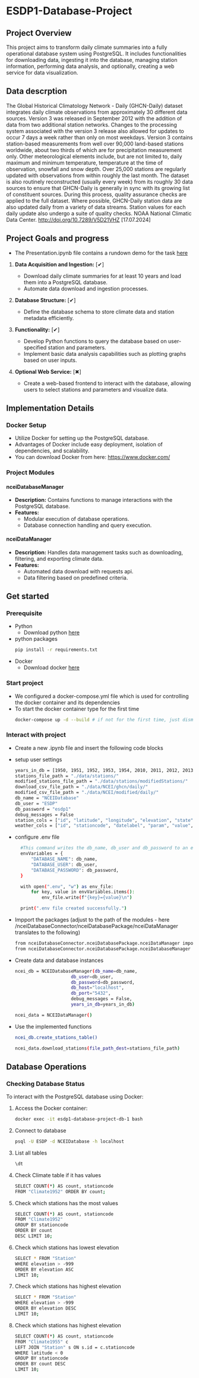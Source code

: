 # ESDP1-Database-Project

## Project Overview

This project aims to transform daily climate summaries into a fully operational database system using PostgreSQL. It
includes functionalities for downloading data, ingesting it into the database, managing station information, performing
data analysis, and optionally, creating a web service for data visualization.

## Data descrption

The Global Historical Climatology Network - Daily (GHCN-Daily) dataset integrates daily climate observations from
approximately 30 different data sources. Version 3 was released in September 2012 with the addition of data from two
additional station networks. Changes to the processing system associated with the version 3 release also allowed for
updates to occur 7 days a week rather than only on most weekdays. Version 3 contains station-based measurements from
well over 90,000 land-based stations worldwide, about two thirds of which are for precipitation measurement only. Other
meteorological elements include, but are not limited to, daily maximum and minimum temperature, temperature at the time
of observation, snowfall and snow depth. Over 25,000 stations are regularly updated with observations from within
roughly the last month. The dataset is also routinely reconstructed (usually every week) from its roughly 30 data
sources to ensure that GHCN-Daily is generally in sync with its growing list of constituent sources. During this
process, quality assurance checks are applied to the full dataset. Where possible, GHCN-Daily station data are also
updated daily from a variety of data streams. Station values for each daily update also undergo a suite of quality
checks.
NOAA National Climatic Data Center. http://doi.org/10.7289/V5D21VHZ [17.07.2024]

## Project Goals and progress

- The Presentation.ipynb file contains a rundown demo for the task [here](./Presentation.ipynb)

1. **Data Acquisition and Ingestion:** [✔]

    - Download daily climate summaries for at least 10 years and load them into a PostgreSQL database.
    - Automate data download and ingestion processes.

2. **Database Structure:** [✔]

    - Define the database schema to store climate data and station metadata efficiently.

3. **Functionality:** [✔]

    - Develop Python functions to query the database based on user-specified station and parameters.
    - Implement basic data analysis capabilities such as plotting graphs based on user inputs.

4. **Optional Web Service:** [✖]
    - Create a web-based frontend to interact with the database, allowing users to select stations and parameters and
      visualize data.

## Implementation Details

### Docker Setup

- Utilize Docker for setting up the PostgreSQL database.
- Advantages of Docker include easy deployment, isolation of dependencies, and scalability.
- You can download Docker from here: https://www.docker.com/

### Project Modules

#### nceiDatabaseManager

- **Description:** Contains functions to manage interactions with the PostgreSQL database.
- **Features:**
    - Modular execution of database operations.
    - Database connection handling and query execution.

#### nceiDataManager

- **Description:** Handles data management tasks such as downloading, filtering, and exporting climate data.
- **Features:**
    - Automated data download with requests api.
    - Data filtering based on predefined criteria.

## Get started

### Prerequisite

- Python
    - Download python [here](https://www.python.org/downloads/)
- python packages
  ```bash
  pip install -r requirements.txt
  ```
- Docker
    - Download docker [here](https://docs.docker.com/get-docker/)

### Start project

- We configured a docker-compose.yml file which is used for controlling the docker container and its dependencies
- To start the docker container type for the first time
  ```bash
  docker-compose up -d --build # if not for the first time, just dismiss the --build flag
  ```

### Interact with project

- Create a new .ipynb file and insert the following code blocks
- setup user settings
  ```bash
  years_in_db = [1950, 1951, 1952, 1953, 1954, 2010, 2011, 2012, 2013, 2014]
  stations_file_path = "./data/stations/"
  modified_stations_file_path = "./data/stations/modifiedStations/"
  download_csv_file_path = "./data/NCEI/ghcn/daily/"
  modified_csv_file_path = "./data/NCEI/modified/daily/"
  db_name = "NCEIDatabase"
  db_user = "ESDP"
  db_password = "esdp1"
  debug_messages = False
  station_cols = ["id", "latitude", "longitude", "elevation", "state", "name", "gsn_flag", "hcn_crn_flag", "wmo_id"]
  weather_cols = ["id", "stationcode", "datelabel", "param", "value", "mflag", "qflag", "sflag", "time"]
  ```
- configure .env file

  ```bash
    #This command writes the db_name, db_user and db_password to an env file which is used by the docker-container during postgresql setup
    envVariables = {
        "DATABASE_NAME": db_name,
        "DATABASE_USER": db_user,
        "DATABASE_PASSWORD": db_password,
    }

    with open(".env", "w") as env_file:
        for key, value in envVariables.items():
            env_file.write(f"{key}={value}\n")

    print(".env file created successfully.")
  ```

- Impport the packages (adjust to the path of the modules - here
  /nceiDatabaseConnector/nceiDatabasePackage/nceiDataManager translates to the following)
  ```bash
  from nceiDatabaseConnector.nceiDatabasePackage.nceiDataManager import NCEIDataManager
  from nceiDatabaseConnector.nceiDatabasePackage.nceiDatabaseManager import NCEIDatabaseManager
  ```
- Create data and database instances

  ```bash
  ncei_db = NCEIDatabaseManager(db_name=db_name,
                       db_user=db_user,
                       db_password=db_password,
                       db_host="localhost",
                       db_port="5432",
                       debug_messages = False,
                       years_in_db=years_in_db)

  ncei_data = NCEIDataManager()
  ```

- Use the implemented functions

  ```bash
  ncei_db.create_stations_table()

  ncei_data.download_stations(file_path_dest=stations_file_path)
  ```

## Database Operations

### Checking Database Status

To interact with the PostgreSQL database using Docker:

1. Access the Docker container:

   ```bash
   docker exec -it esdp1-database-project-db-1 bash
   ```

2. Connect to database
   ```bash
   psql -U ESDP -d NCEIDatabase -h localhost
   ```
3. List all tables
   ```bash
   \dt
   ```
4. Check Climate table if it has values
   ```bash
   SELECT COUNT(*) AS count, stationcode
   FROM "Climate1952" ORDER BY count;
   ```
5. Check which stations has the most values
   ```bash
   SELECT COUNT(*) AS count, stationcode
   FROM "Climate1952"
   GROUP BY stationcode
   ORDER BY count
   DESC LIMIT 10;
   ```
6. Check which stations has lowest elevation
   ```bash
   SELECT * FROM "Station"
   WHERE elevation > -999
   ORDER BY elevation ASC
   LIMIT 10;
   ```
7. Check which stations has highest elevation
   ```bash
   SELECT * FROM "Station"
   WHERE elevation > -999
   ORDER BY elevation DESC
   LIMIT 10;
   ```
8. Check which stations has highest elevation
   ```bash
   SELECT COUNT(*) AS count, stationcode
   FROM "Climate1955" c
   LEFT JOIN "Station" s ON s.id = c.stationcode
   WHERE latitude < 0
   GROUP BY stationcode
   ORDER BY count DESC
   LIMIT 10;
   ```
